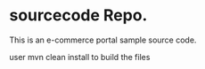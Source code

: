 # sourcecode Repo.

This is an e-commerce portal sample source code. 

user mvn clean install to build the files


